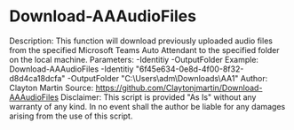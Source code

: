 # Download-AAAudioFiles
Description:
        This function will download previously uploaded audio files from the specified Microsoft Teams Auto Attendant to the specified folder on the local machine.
    Parameters:
        -Identitiy
        -OutputFolder
    Example:
        Download-AAAudioFiles -Identitiy "6f45e634-0e8d-4f00-8f32-d8d4ca18dcfa" -OutputFolder "C:\Users\adm\Downloads\AA1"
    Author:
        Clayton Martin
    Source: 
        https://github.com/Claytonjmartin/Download-AAAudioFiles
    Disclaimer: 
        This script is provided "As Is" without any warranty of any kind. In no event shall the author be liable for any damages arising from the use of this script.
